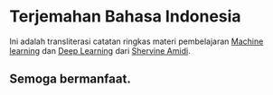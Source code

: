 # Terjemahan Bahasa Indonesia 
Ini adalah transliterasi catatan ringkas materi pembelajaran [Machine learning](https://stanford.edu/~shervine/teaching/cs-229/) dan [Deep Learning](https://github.com/afshinea/stanford-cs-230-deep-learning) dari [Shervine Amidi](https://stanford.edu/~shervine/).

## Semoga bermanfaat.
